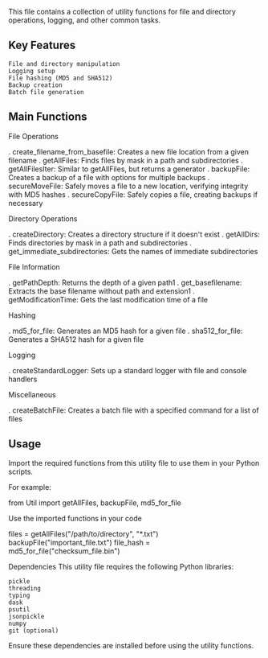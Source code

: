 This file contains a collection of utility functions for file and directory operations, logging, and other common tasks.

## Key Features

    File and directory manipulation
    Logging setup
    File hashing (MD5 and SHA512)
    Backup creation
    Batch file generation

## Main Functions

File Operations

. create_filename_from_basefile: Creates a new file location from a given filename
. getAllFiles: Finds files by mask in a path and subdirectories
. getAllFilesIter: Similar to getAllFiles, but returns a generator
. backupFile: Creates a backup of a file with options for multiple backups
. secureMoveFile: Safely moves a file to a new location, verifying integrity with MD5 hashes
. secureCopyFile: Safely copies a file, creating backups if necessary


Directory Operations

. createDirectory: Creates a directory structure if it doesn't exist
. getAllDirs: Finds directories by mask in a path and subdirectories
. get_immediate_subdirectories: Gets the names of immediate subdirectories


File Information

. getPathDepth: Returns the depth of a given path1
. get_basefilename: Extracts the base filename without path and extension1
. getModificationTime: Gets the last modification time of a file

Hashing

. md5_for_file: Generates an MD5 hash for a given file
. sha512_for_file: Generates a SHA512 hash for a given file

Logging

. createStandardLogger: Sets up a standard logger with file and console handlers

Miscellaneous

. createBatchFile: Creates a batch file with a specified command for a list of files

## Usage
Import the required functions from this utility file to use them in your Python scripts. 

For example:

from Util import getAllFiles, backupFile, md5_for_file

Use the imported functions in your code

files = getAllFiles("/path/to/directory", "*.txt")
backupFile("important_file.txt")
file_hash = md5_for_file("checksum_file.bin")

Dependencies
This utility file requires the following Python libraries:

    pickle
    threading
    typing
    dask
    psutil
    jsonpickle
    numpy
    git (optional)

Ensure these dependencies are installed before using the utility functions.